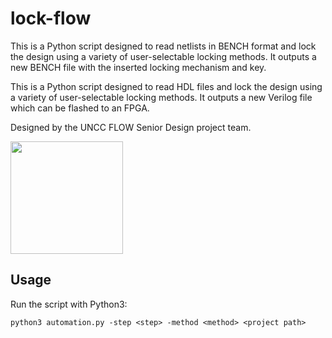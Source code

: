 # lock-flow

This is a Python script designed to read netlists in BENCH format and lock the design using a variety of user-selectable locking methods. It outputs a new BENCH file with the inserted locking mechanism and key.

This is a Python script designed to read HDL files and lock the design using a variety of user-selectable locking methods. It outputs a new Verilog file which can be flashed to an FPGA.

Designed by the UNCC FLOW Senior Design project team.

<img src="https://emptytincan.com/r/781k9" width="180">

## Usage

Run the script with Python3:

`python3 automation.py -step <step> -method <method> <project path>`
